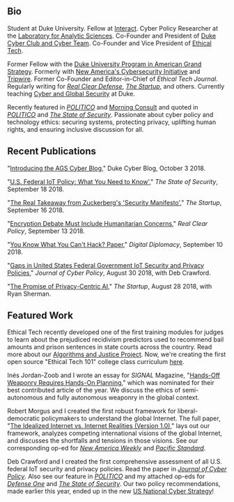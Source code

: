 ## Bio

Student at Duke University. Fellow at [Interact](http://joininteract.com). Cyber Policy Researcher at the [Laboratory for Analytic Sciences](https://ncsu-las.org/about/). Co-Founder and President of [Duke Cyber Club and Cyber Team](https://ags.duke.edu/engage/cyber-team/). Co-Founder and Vice President of [Ethical Tech](https://ethical-tech.org/).

Former Fellow with the [Duke University Program in American Grand Strategy](http://ags.duke.edu/). Formerly with [New America's Cybersecurity Initiative](https://www.newamerica.org/cybersecurity-initiative/) and [Tripwire](https://tripwire.com/state-of-security). Former Co-Founder and Editor-in-Chief of _Ethical Tech Journal_. Regularly writing for [_Real Clear Defense_](https://realcleardefense.com/), [_The Startup_](http://medium.com/swlh), and others. Currently teaching [Cyber and Global Security](https://trinity.duke.edu/house-courses/cyber-and-global-security) at Duke.

Recently featured in [_POLITICO_](https://www.politico.com/newsletters/morning-cybersecurity/2018/07/26/dhs-plots-multiple-cyber-initiatives-297736) and [Morning Consult](https://morningconsult.com/briefs/tech-brief-sen-claire-mccaskill-confirms-unsuccessful-russian-hacking-attempt-against-her-office/) and quoted in [_POLITICO_](https://www.politico.com/newsletters/morning-cybersecurity/2018/09/04/whats-next-for-data-breach-legislation-329005) and [_The State of Security_](https://www.tripwire.com/state-of-security/devops/what-to-do-and-what-to-avoid-when-implementing-security-in-the-devops-lifecycle/). Passionate about cyber policy and technology ethics: securing systems, protecting privacy, uplifting human rights, and ensuring inclusive discussion for all.

## Recent Publications

"[Introducing the AGS Cyber Blog](https://ags.duke.edu/2018/10/03/cyber-blog-welcome/)," Duke Cyber Blog, October 3 2018.

"[U.S. Federal IoT Policy: What You Need to Know'](https://www.tripwire.com/state-of-security/government/u-s-federal-iot-policy/)," _The State of Security_, September 18 2018.

"[The Real Takeaway from Zuckerberg's 'Security Manifesto'](https://medium.com/swlh/the-real-takeaway-from-zuckerbergs-security-manifesto-4fe3dc200859)," _The Startup_, September 16 2018.

"[Encryption Debate Must Include Humanitarian Concerns](https://www.realclearpolicy.com/articles/2018/09/13/encryption_debate_must_include_humanitarian_concerns__110795.html)," _Real Clear Policy_, September 13 2018.

"[You Know What You Can't Hack? Paper](https://medium.com/digital-diplomacy/you-know-what-you-cant-hack-paper-7cf371086a78)," _Digital Diplomacy_, September 10 2018.

"[Gaps in United States Federal Government IoT Security and Privacy Policies](https://www.tandfonline.com/doi/full/10.1080/23738871.2018.1514061)," _Journal of Cyber Policy_, August 30 2018, with Deb Crawford.

"[The Promise of Privacy-Centric AI](https://medium.com/swlh/the-promise-of-privacy-centric-ai-566cf4ddd2ec)," _The Startup_, August 28 2018, with Ryan Sherman.

## Featured Work

Ethical Tech recently developed one of the first training modules for judges to learn about the prejudiced recidivism predictors used to recommend bail amounts and prison sentences in state courts across the country. Read more about our [Algorithms and Justice Project](https://ethical-tech.org/projects/). Now, we're creating the first open source "Ethical Tech 101" college class curriculum [here](https://ethical-tech.org/request-for-collaboration/).

Inés Jordan-Zoob and I wrote an essay for _SIGNAL_ Magazine, "[Hands-Off Weaponry Requires Hands-On Planning](https://afcea.org/content/hands-weaponry-requires-hands-planning)," which was nominated for their best contributed article of the year. We discuss the ethics of semi-autonomous and fully autonomous weaponry in the global context.

Robert Morgus and I created the first robust framework for liberal-democratic policymakers to understand the global Internet. The full paper, "[The Idealized Internet vs. Internet Realities (Version 1.0)](https://s3.amazonaws.com/newamericadotorg/documents/The_Idealized_Internet_vs._Internet_Realities_Version_1.0_2018-07-25_203930.pdf)," lays out our framework, analyzes competing international visions of the global Internet, and discusses the shortfalls and tensions in those visions. See our corresponding op-ed for [_New America Weekly_](https://www.newamerica.org/weekly/edition-213/tale-two-internets/) and [_Pacific Standard_](https://psmag.com/news/protecting-an-open-internet).

Deb Crawford and I created the first comprehensive assessment of all U.S. federal IoT security and privacy policies. Read the paper in [_Journal of Cyber Policy_](https://www.tandfonline.com/doi/full/10.1080/23738871.2018.1514061). Also see our feature in [_POLITICO_](https://www.politico.com/newsletters/morning-cybersecurity/2018/09/04/whats-next-for-data-breach-legislation-329005) and my attached op-eds for [_Defense One_](https://www.defenseone.com/ideas/2018/08/internet-things-national-security-problem/150301/?oref=d-river) and [_The State of Security_](https://www.tripwire.com/state-of-security/government/u-s-federal-iot-policy/). Our two policy recommendations, made earlier this year, ended up in the new [US National Cyber Strategy](https://www.whitehouse.gov/wp-content/uploads/2018/09/National-Cyber-Strategy.pdf)!
